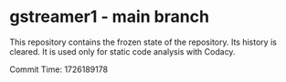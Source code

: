 # gstreamer1 - main branch

This repository contains the frozen state of the repository.
Its history is cleared. It is used only for static code
analysis with Codacy.

Commit Time: 1726189178